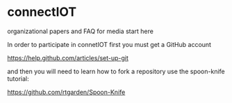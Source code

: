 connectIOT
==========

organizational papers and FAQ for media start here

In order to participate in connetIOT first you must get a GitHub account

https://help.github.com/articles/set-up-git

and then you will need to learn how to fork a repository use the spoon-knife tutorial:

https://github.com/rtgarden/Spoon-Knife
